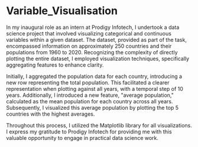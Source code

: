 # Variable_Visualisation
In my inaugural role as an intern at Prodigy Infotech, I undertook a data science project that involved visualizing categorical and continuous variables within a given dataset. The dataset, provided as part of the task, encompassed information on approximately 250 countries and their populations from 1960 to 2020. Recognizing the complexity of directly plotting the entire dataset, I employed visualization techniques, specifically aggregating features to enhance clarity.

Initially, I aggregated the population data for each country, introducing a new row representing the total population. This facilitated a clearer representation when plotting against all years, with a temporal step of 10 years. Additionally, I introduced a new feature, "average population," calculated as the mean population for each country across all years. Subsequently, I visualized this average population by plotting the top 5 countries with the highest averages.

Throughout this process, I utilized the Matplotlib library for all visualizations. I express my gratitude to Prodigy Infotech for providing me with this valuable opportunity to engage in practical data science work.

